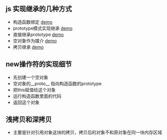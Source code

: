 ## js 实现继承的几种方式

* 构造函数绑定  [demo](./call_apply.js)
* prototype模式实现继承  [demo](./prototype_pattern.js)
* 直接继承prototype [demo](./extend_prototype.js)
* 空对象作为媒介 [demo](./object_medium.js)
* 拷贝继承 [demo](./copy_extend.js)

## new操作符的实现细节
* 先创建一个空对象
* 空对象的__proto__ 指向构造函数的prototype
* 把this赋值给这个对象
* 运行构造函数里面的代码
* 返回这个对象

## 浅拷贝和深拷贝
* 主要是针对引用对象这块的拷贝，拷贝后的对象不和原对象在同一块内存区域
